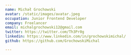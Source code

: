 ```yaml
---
name: Michał Grochowski
avatar: /static/images/avatar.jpeg
occupation: Junior Frontend Developer
company: Freelancer
email: michalgrochowski12@gmail.com
twitter: https://twitter.com/Th3Pr0g
linkedin: https://www.linkedin.com/in/grochowskimichal/
github: https://github.com/GrochowskiMichal

---
```

